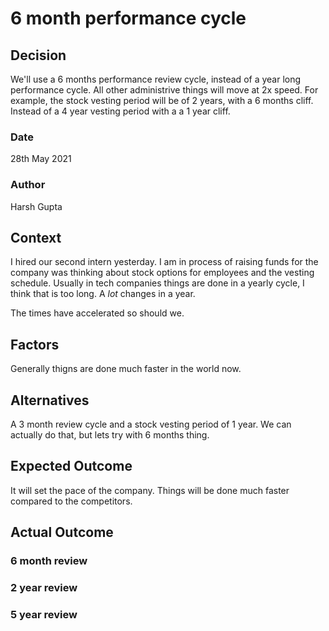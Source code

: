 # 6 month performance cycle

## Decision

We'll use a 6 months performance review cycle, instead of a year long performance cycle. All other administrive things will move at 2x speed. For example, the stock vesting period will be of 2 years, with a 6 months cliff. Instead of a 4 year vesting period with a a 1 year cliff.

### Date

28th May 2021

### Author

Harsh Gupta

## Context

I hired our second intern yesterday. I am in process of raising funds for the company was thinking about stock options for employees and the vesting schedule. Usually in tech companies things are done in a yearly cycle, I think that is too long. A _lot_ changes in a year.

The times have accelerated so should we.

## Factors

Generally thigns are done much faster in the world now.

## Alternatives

A 3 month review cycle and a stock vesting period of 1 year. We can actually do that, but lets try with 6 months thing.

## Expected Outcome

It will set the pace of the company. Things will be done much faster compared to the competitors.

## Actual Outcome

### 6 month review

### 2 year review

### 5 year review

